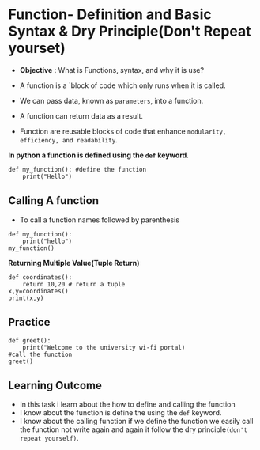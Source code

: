 # **Function- Definition and Basic Syntax & Dry Principle(Don't Repeat yourset)**

- **Objective** : What is Functions, syntax, and why it is use?

- A function is a `block of code which only runs when it is called.
- We can pass data, known as `parameters`, into a function.
- A function can return data as a result.
- Function are reusable blocks of code that enhance `modularity, efficiency, and readability`.

**In python a function is defined using the `def` keyword**.

```
def my_function(): #define the function 
    print("Hello")
```

## **Calling A function**
- To call a function names followed by parenthesis

```
def my_function():
    print("hello")
my_function()
```


**Returning Multiple Value(Tuple Return)**
```
def coordinates():
    return 10,20 # return a tuple
x,y=coordinates()
print(x,y)
```

## **Practice**

```
def greet():
    print("Welcome to the university wi-fi portal)
#call the function
greet()

```

## **Learning Outcome**

- In this task i learn about the how to define and calling the function
- I know about the function is define the using the `def` keyword.
- I know about the calling function if we define the function we easily call the function not write again and again it follow the dry principle`(don't repeat yourself)`.
